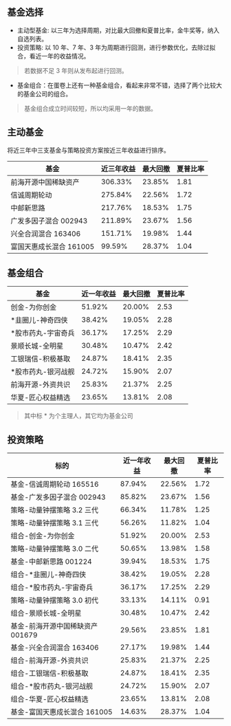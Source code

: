 ## 基金选择

- 主动型基金: 以三年为选择周期，对比最大回撤和夏普比率，金牛奖等，纳入自选列表。
- 投资策略: 以 10 年、7 年、3 年为周期进行回测，进行参数优化，去除过拟合，看近一年的收益情况。
> 若数据不足 3 年则从发布起进行回测。
- 基金组合：在蛋卷上还有一种基金组合，看起来非常不错，选择了两个比较大的基金公司的组合。
> 基金组合成立时间较短，所以均采用一年的数据。

## 主动基金

将近三年中三支基金与策略投资方案按近三年收益进行排序。

| 基金                    | 近三年收益 | 最大回撤       | 夏普比率 |
| --------------------    | ---------- | -------------- | -------- |
| 前海开源中国稀缺资产    | 306.33%    | 23.85%         | 1.81     |
| 信诚周期轮动            | 275.84%    | 22.56%         | 1.72     |
| 中邮新思路              | 217.76%    | 18.53%         | 1.75     |
| 广发多因子混合 002943   | 211.89%    | 23.67%         | 1.56     |
| 兴全合润混合 163406     | 151.71%    | 19.98%         | 1.44     |
| 富国天惠成长混合 161005 | 99.59%     | 28.37%         | 1.04     |

## 基金组合

| 基金                 | 近一年收益 | 最大回撤       | 夏普比率 |
| -------------------- | ---------- | -------------- | -------- |
| 创金-为你创金        | 51.92%     | 20.00%         | 2.53     |
| *韭圈儿-神奇四侠     | 38.42%     | 19.05%         | 2.28     |
| *股市药丸-宇宙奇兵   | 36.17%     | 17.25%         | 2.29     |
| 景顺长城-全明星      | 30.48%     | 10.47%         | 2.42     |
| 工银瑞信-积极基取    | 24.87%     | 18.41%         | 2.35     |
| *股市药丸-银河战舰   | 24.72%     | 15.90%         | 2.07     |
| 前海开源-外资共识    | 25.83%     | 21.37%         | 2.25     |
| 华夏-匠心权益精选    | 23.65%     | 13.81%         | 2.08     |
    
> 其中标 * 为个主理人，其它均为基金公司

## 投资策略

| 标的                             | 近一年收益 | 最大回撤       | 夏普比率 |
| --------------------             | ---------- | -------------- | -------- |
| 基金-信诚周期轮动 165516         | 87.94%     | 22.56%         | 1.72     |
| 基金-广发多因子混合 002943       | 85.82%     | 23.67%         | 1.56     |
| 策略-动量钟摆策略 3.2 三代       | 66.34%     | 11.78%         | 1.25     |
| 策略-动量钟摆策略 3.1 三代       | 56.26%     | 11.82%         | 1.04     |
| 组合-创金-为你创金               | 51.92%     | 20.00%         | 2.53     |
| 策略-动量钟摆策略 3.0 二代       | 50.65%     | 13.98%         | 1.58     |
| 基金-中邮新思路 001224           | 39.94%     | 18.53%         | 1.75     |
| 组合-\*韭圈儿-神奇四侠            | 38.42%     | 19.05%         | 2.28     |
| 组合-\*股市药丸-宇宙奇兵          | 36.17%     | 17.25%         | 2.29     |
| 策略-动量钟摆策略 3.0 初代       | 33.13%     | 14.11%         | 0.91     |
| 组合-景顺长城-全明星             | 30.48%     | 10.47%         | 2.42     |
| 基金-前海开源中国稀缺资产 001679 | 29.56%     | 23.85%         | 1.81     |
| 基金-兴全合润混合 163406         | 27.17%     | 19.98%         | 1.44     |
| 组合-前海开源-外资共识           | 25.83%     | 21.37%         | 2.25     |
| 组合-工银瑞信-积极基取           | 24.87%     | 18.41%         | 2.35     |
| 组合-\*股市药丸-银河战舰          | 24.72%     | 15.90%         | 2.07     |
| 组合-华夏-匠心权益精选           | 23.65%     | 13.81%         | 2.08     |
| 基金-富国天惠成长混合 161005     | 14.63%     | 28.37%         | 1.04     |
